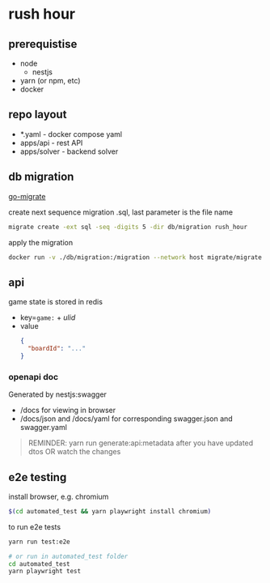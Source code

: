 # rush hour

## prerequistise

- node
  - nestjs
- yarn (or npm, etc)
- docker

## repo layout

- *.yaml - docker compose yaml
- apps/api - rest API
- apps/solver - backend solver

## db migration

[go-migrate](https://github.com/golang-migrate/migrate)

create next sequence migration .sql, last parameter is the file name
```bash
migrate create -ext sql -seq -digits 5 -dir db/migration rush_hour
```

apply the migration
```bash
docker run -v ./db/migration:/migration --network host migrate/migrate -path=/migration/ -database postgres://127.0.0.1:5432/rush_hour\?user=rush\&password=hour\&ssmode=disable up
```

## api

game state is stored in redis
- key=`game:` + _ulid_
- value
  ```json
  {
    "boardId": "..."
  }
  ```

### openapi doc

Generated by nestjs:swagger
- /docs for viewing in browser
- /docs/json and /docs/yaml for corresponding swagger.json and swagger.yaml

> REMINDER: yarn run generate:api:metadata after you have updated dtos OR watch the changes

## e2e testing

install browser, e.g. chromium
```bash
$(cd automated_test && yarn playwright install chromium)
```

to run e2e tests
```bash
yarn run test:e2e

# or run in automated_test folder 
cd automated_test
yarn playwright test
```
